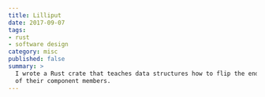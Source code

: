 ```yaml
---
title: Lilliput
date: 2017-09-07
tags:
- rust
- software design
category: misc
published: false
summary: >
  I wrote a Rust crate that teaches data structures how to flip the endianness
  of their component members.
---
```

